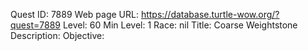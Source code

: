 Quest ID: 7889
Web page URL: https://database.turtle-wow.org/?quest=7889
Level: 60
Min Level: 1
Race: nil
Title: Coarse Weightstone
Description: 
Objective: 
